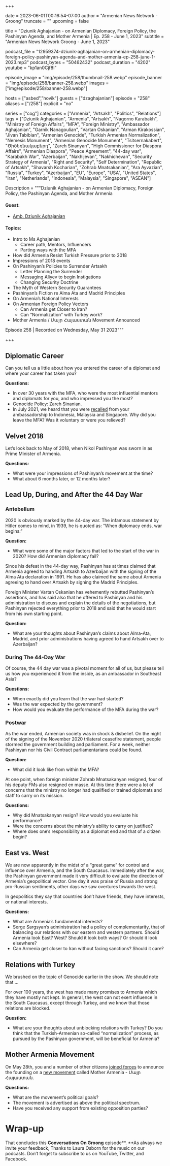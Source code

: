 +++

date = 2023-06-01T00:16:54-07:00
author = "Armenian News Network - Groong"
truncate = ""
upcoming = false

title = "Dziunik Aghajanian - on Armenian Diplomacy, Foreign Policy, the Pashinyan Agenda, and Mother Armenia | Ep. 258 - June 1, 2023"
subtitle = "Armenian News Network Groong - June 1, 2023"


podcast_file = "12959374-dziunik-aghajanian-on-armenian-diplomacy-foreign-policy-pashinyan-agenda-and-mother-armenia-ep-258-june-1-2023.mp3"
podcast_bytes = "50462432"
podcast_duration = "4202"
youtube = "kp1an0Cjf8I"

episode_image = "img/episode/258/thumbnail-258.webp"
episode_banner = "img/episode/258/banner-258.webp"
images = ["img/episode/258/banner-258.webp"]

hosts = ["asbed","hovik"]
guests = ["dzaghajanian"]
episode = "258"
aliases = ["/258"]
explicit = "no"

series = ["cog"]
categories = ["Armenia", "Artsakh", "Politics", "Relations"]
tags = ["Dziunik Aghajanian", "Armenia", "Artsakh", "Nagorno Karabakh", "Ministry of Foreign Affairs", "MFA", "Foreign Ministry", "Ambassador Aghajanian", "Garnik Nanagoulian", "Vartan Oskanian", "Arman Kirakossian", "Jivan Tabibian", "Armenian Genocide", "Turkish Armenian Normalization", "Nemesis Monument", "Armenian Genocide Monument", "Tsitsernakabert", "Ծիծեռնակաբերդ", "Zareh Sinanyan", "High Commissioner for Diaspora Affairs", "Armenian Diaspora", "Peace Agreement", "44-day war", "Karabakh War", "Azerbaijan", "Nakhijevan", "Nakhichevan", "Security Strategy of Armenia", "Right and Security", "Self Determination", "Republic of Artsakh", "Shavarsh Kocharian", "Zohrab Mnatsakanian", "Ara Ayvazian", "Russia", "Turkey", "Azerbaijan", "EU", "Europe", "USA", "United States", "Iran", "Netherlands", "Indonesia", "Malaysia", "Singapore", "ASEAN"]



Description = """Dziunik Aghajanian - on Armenian Diplomacy, Foreign Policy, the Pashinyan Agenda, and Mother Armenia

#### Guest: 
* [Amb. Dziunik Aghajanian](/guest/dzaghajanian)

#### Topics:
* Intro to Ms Aghajanian
    * Career path, Mentors, Influencers
    * Parting ways with the MFA
* How did Armenia Resist Turkish Pressure prior to 2018
* Impressions of 2018 events
* On Pashinyan’s Policies to Surrender Artsakh
    * Letter Planning the Surrender
    * Messaging Aliyev to begin Instigations
    * Changing Security Doctrine
* The Myth of Western Security Guarantees
* Pashinyan’s Fiction re Alma Ata and Madrid Principles
* On Armenia’s National Interests
* On Armenian Foreign Policy Vectors
    * Can Armenia get Closer to Iran?
    * Can “Normalization” with Turkey work?
* Mother Armenia / Մայր Հայաստան Movement Announced

Episode 258 | Recorded on Wednesday, May 31 2023"""

+++

## Diplomatic Career

Can you tell us a little about how you entered the career of a diplomat and where your career has taken you?

**Questions:**
* In over 30 years with the MFA, who were the most influential mentors and diplomats for you, and who impressed you the most?
* Genocide Policy: Zareh Sinanian.
* In July 2021, we heard that you were [recalled](https://armlur.am/1122340/) from your ambassadorship to Indonesia, Malaysia and Singapore.  Why did you leave the MFA? Was it voluntary or were you relieved?


## Velvet 2018

Let’s look back to May of 2018, when Nikol Pashinyan was sworn in as Prime Minister of Armenia.

**Questions:**
* What were your impressions of Pashinyan’s movement at the time?
* What about 6 months later, or 12 months later?


## Lead Up, During, and After the 44 Day War


### Antebellum

2020 is obviously marked by the 44-day war. The infamous statement by Hitler comes to mind, in 1939, he is quoted as: “When diplomacy ends, war begins.”

**Question:**
* What were some of the major factors that led to the start of the war in 2020? How did Armenian diplomacy fail?

Since his defeat in the 44-day way, Pashinyan has at times claimed that Armenia agreed to handing Artsakh to Azerbaijan with the signing of the Alma Ata declaration in 1991. He has also claimed the same about Armenia agreeing to hand over Artsakh by signing the Madrid Principles.

Foreign Minister Vartan Oskanian has vehemently rebutted Pashinyan’s assertions, and has said also that he offered to Pashinyan and his administration to discuss and explain the details of the negotiations, but Pashinyan rejected everything prior to 2018 and said that he would start from his own starting point.

**Question:**
* What are your thoughts about Pashinyan’s claims about Alma-Ata, Madrid, and prior administrations having agreed to hand Artsakh over to Azerbaijan?


### During The 44-Day War

Of course, the 44 day war was a pivotal moment for all of us, but please tell us how you experienced it from the inside, as an ambassador in Southeast Asia?

**Questions:**
* When exactly did you learn that the war had started?
* Was the war expected by the government?
* How would you evaluate the performance of the MFA during the war?


### Postwar

As the war ended, Armenian society was in shock & disbelief. On the night of the signing of the November 2020 trilateral ceasefire statement, people stormed the government building and parliament. For a week, neither Pashinyan nor his Civil Contract parliamentarians could be found. 

**Question:**
* What did it look like from within the MFA? 

At one point, when foreign minister Zohrab Mnatsakanyan resigned, four of his deputy FMs also resigned en masse. At this time there were a lot of concerns that the ministry no longer had qualified or trained diplomats and staff to carry on its mission.

**Questions:**
* Why did Mnatsakanyan resign? How would you evaluate his performance?
* Were the concerns about the ministry’s ability to carry on justified?
* Where does one’s responsibility as a diplomat end and that of a citizen begin?


## East vs. West

We are now apparently in the midst of a “great game” for control and influence over Armenia, and the South Caucasus. Immediately after the war, the Pashinyan government made it very difficult to evaluate the direction of Armenia’s geopolitical vector. One day it was praise of Russia and strong pro-Russian sentiments, other days we saw overtures towards the west.

In geopolitics they say that countries don’t have friends, they have interests, or national interests.

**Questions:**
* What are Armenia’s fundamental interests?
* Serge Sargsyan’s administration had a policy of complementarity, that of balancing our relations with our eastern and western partners. Should Armenia look East? West? Should it look both ways? Or should it look elsewhere?
* Can Armenia get closer to Iran without facing sanctions? Should it care?


## Relations with Turkey

We brushed on the topic of Genocide earlier in the show. We should note that …

For over 100 years, the west has made many promises to Armenia which they have mostly not kept. In general, the west can not exert influence in the South Caucasus, except through Turkey, and we know that those relations are blocked.

**Question:**
* What are your thoughts about unblocking relations with Turkey? Do you think that the Turkish-Armenian so-called “normalization” process, as pursued by the Pashinyan government, will be beneficial for Armenia?


## Mother Armenia Movement

On May 28th, you and a number of other citizens [joined forces](https://youtu.be/18ab11-HktA) to announce the founding on a [new movement](https://groong.org/news/msg126101.html) called Mother Armenia - Մայր Հայաստան.

**Questions:**
* What are the movement’s political goals?
* The movement is advertised as above the political spectrum. 
* Have you received any support from existing opposition parties?

# Wrap-up

That concludes this **Conversations On Groong** episode**. **As always we invite your feedback, Thanks to Laura Osborn for the music on our podcasts. Don’t forget to subscribe to us on YouTube, Twitter, and Facebook.

